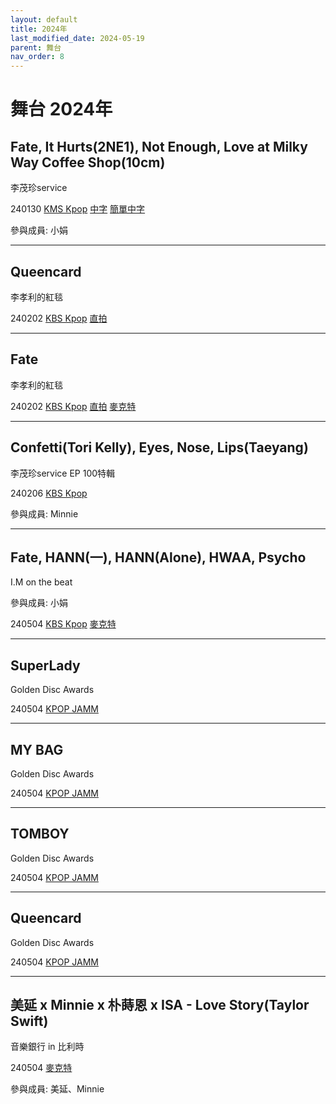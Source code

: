 ```yaml
---
layout: default
title: 2024年
last_modified_date: 2024-05-19
parent: 舞台
nav_order: 8
---
```


# 舞台 2024年

## Fate, It Hurts(2NE1), Not Enough, Love at Milky Way Coffee Shop(10cm)

李茂珍service

240130 [KMS Kpop](https://www.youtube.com/watch?v=t3a7JJEKiMA) [中字](https://www.bilibili.com/video/BV1zU421Z7nn) [簡單中字](https://www.bilibili.com/video/BV1KC411z7J3)

參與成員: 小娟

---

## Queencard

李孝利的紅毯

240202 [KBS Kpop](https://www.youtube.com/watch?v=r4sUpfOk7DM) [直拍](https://www.youtube.com/watch?v=OffjV0pgqIk)

---

## Fate

李孝利的紅毯

240202 [KBS Kpop](https://www.youtube.com/watch?v=TeA49K5oSYg) [直拍](https://www.youtube.com/watch?v=eWVsuqzDu88) [麥克特](https://www.bilibili.com/video/BV1eH4y1e7mh)

---

## Confetti(Tori Kelly), Eyes, Nose, Lips(Taeyang)

李茂珍service EP 100特輯

240206 [KBS Kpop](https://www.youtube.com/watch?v=FPdgMkOaezs)

參與成員: Minnie

---

## Fate, HANN(一), HANN(Alone), HWAA, Psycho

I.M on the beat

參與成員: 小娟

240504 [KBS Kpop](https://www.youtube.com/watch?v=SkEDRmXi7Fk) [麥克特](https://www.bilibili.com/video/BV1Jb4218742)

---

## SuperLady

Golden Disc Awards

240504 [KPOP JAMM](https://www.youtube.com/watch?v=RSemP8bshH4)

---

## MY BAG

Golden Disc Awards

240504 [KPOP JAMM](https://www.youtube.com/watch?v=zTtV88p9bqw)

---

## TOMBOY

Golden Disc Awards

240504 [KPOP JAMM](https://www.youtube.com/watch?v=r--p1Vu6rfM)

---

## Queencard

Golden Disc Awards

240504 [KPOP JAMM](https://www.youtube.com/watch?v=fS_-J96XGIs)

---

## 美延 x Minnie x 朴蒔恩 x ISA - Love Story(Taylor Swift)

音樂銀行 in 比利時

240504 [麥克特](https://www.bilibili.com/video/BV1Ss421K7H9)

參與成員: 美延、Minnie
